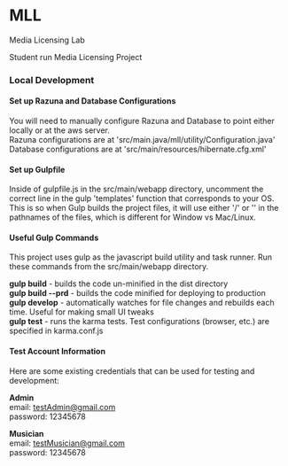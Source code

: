 # MLL
Media Licensing Lab

Student run Media Licensing Project


### Local Development

#### Set up Razuna and Database Configurations
You will need to manually configure Razuna and Database to point either locally or at the aws server.  
Razuna configurations are at 'src/main.java/mll/utility/Configuration.java'  
Database configurations are at 'src/main/resources/hibernate.cfg.xml'  

#### Set up Gulpfile 
Inside of gulpfile.js in the src/main/webapp directory, uncomment the correct line in the gulp 'templates' function that
corresponds to your OS. This is so when Gulp builds the project files, it will use either '/' or '\' in the pathnames
of the files, which is different for Window vs Mac/Linux.

#### Useful Gulp Commands
This project uses gulp as the javascript build utility and task runner.
Run these commands from the src/main/webapp directory.

**gulp build** - builds the code un-minified in the dist directory  
**gulp build --prd** - builds the code minified for deploying to production  
**gulp develop** - automatically watches for file changes and rebuilds each time. Useful for making small UI tweaks    
**gulp test** - runs the karma tests. Test configurations (browser, etc.) are specified in karma.conf.js  

#### Test Account Information
Here are some existing credentials that can be used for testing and development:

**Admin**  
email: testAdmin@gmail.com   
password: 12345678  

**Musician**  
email: testMusician@gmail.com  
password: 12345678  

